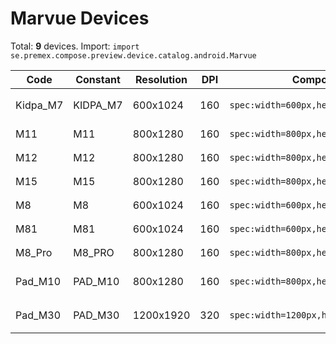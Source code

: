 # Marvue Devices

Total: **9** devices. Import: `import se.premex.compose.preview.device.catalog.android.Marvue`

| Code | Constant | Resolution | DPI | Compose Spec | Preview Usage |
|------|----------|------------|-----|-------------|---------------|
| Kidpa_M7 | KIDPA_M7 | 600x1024 | 160 | `spec:width=600px,height=1024px,dpi=160` | `@Preview(device = Marvue.KIDPA_M7)` |
| M11 | M11 | 800x1280 | 160 | `spec:width=800px,height=1280px,dpi=160` | `@Preview(device = Marvue.M11)` |
| M12 | M12 | 800x1280 | 160 | `spec:width=800px,height=1280px,dpi=160` | `@Preview(device = Marvue.M12)` |
| M15 | M15 | 800x1280 | 160 | `spec:width=800px,height=1280px,dpi=160` | `@Preview(device = Marvue.M15)` |
| M8 | M8 | 600x1024 | 160 | `spec:width=600px,height=1024px,dpi=160` | `@Preview(device = Marvue.M8)` |
| M81 | M81 | 600x1024 | 160 | `spec:width=600px,height=1024px,dpi=160` | `@Preview(device = Marvue.M81)` |
| M8_Pro | M8_PRO | 800x1280 | 160 | `spec:width=800px,height=1280px,dpi=160` | `@Preview(device = Marvue.M8_PRO)` |
| Pad_M10 | PAD_M10 | 800x1280 | 160 | `spec:width=800px,height=1280px,dpi=160` | `@Preview(device = Marvue.PAD_M10)` |
| Pad_M30 | PAD_M30 | 1200x1920 | 320 | `spec:width=1200px,height=1920px,dpi=320` | `@Preview(device = Marvue.PAD_M30)` |

<!-- Generated automatically. Do not edit manually. -->
